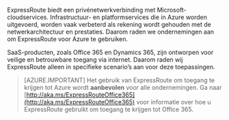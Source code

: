ExpressRoute biedt een privénetwerkverbinding met Microsoft-cloudservices. Infrastructuur- en platformservices die in Azure worden uitgevoerd, worden vaak verbeterd als rekening wordt gehouden met de netwerkarchitectuur en prestaties. Daarom raden we ondernemingen aan om ExpressRoute voor Azure te gebruiken.

SaaS-producten, zoals Office 365 en Dynamics 365, zijn ontworpen voor veilige en betrouwbare toegang via internet.  Daarom raden wij ExpressRoute alleen in specifieke scenario’s aan voor deze toepassingen.

> [AZURE.IMPORTANT]
> Het gebruik van ExpressRoute om toegang te krijgen tot Azure wordt **aanbevolen** voor alle ondernemingen. Ga naar [http://aka.ms/ExpressRouteOffice365](http://aka.ms/ExpressRouteOffice365) voor informatie over hoe u ExpressRoute gebruikt om toegang te krijgen tot Office 365.

<!--HONumber=Sep16_HO4-->


